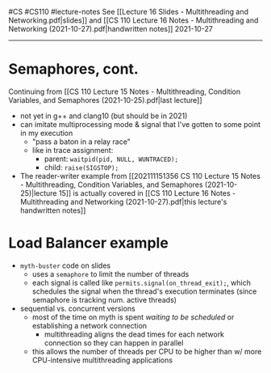 #CS #CS110 #lecture-notes 
See [[Lecture 16 Slides - Multithreading and Networking.pdf|slides]] and [[CS 110 Lecture 16 Notes - Multithreading and Networking (2021-10-27).pdf|handwritten notes]]
2021-10-27
___
# Semaphores, cont.
Continuing from [[CS 110 Lecture 15 Notes - Multithreading, Condition Variables, and Semaphores (2021-10-25).pdf|last lecture]]
- not yet in g++ and clang10 (but should be in 2021)
- can imitate multiprocessing mode & signal that I've gotten to some point in my execution
	- "pass a baton in a relay race"
	- like in trace assignment:
		- parent: `waitpid(pid, NULL, WUNTRACED);`
		- child: `raise(SIGSTOP);`
- The reader-writer example from [[202111151356 CS 110 Lecture 15 Notes - Multithreading, Condition Variables, and Semaphores (2021-10-25)|lecture 15]] is actually covered in [[CS 110 Lecture 16 Notes - Multithreading and Networking (2021-10-27).pdf|this lecture's handwritten notes]]

# Load Balancer example
- `myth-buster` code on slides
	- uses a `semaphore` to limit the number of threads
	- each signal is called like `permits.signal(on_thread_exit);`, which schedules the signal when the thread's execution terminates (since semaphore is tracking num. active threads)
- sequential vs. concurrent versions
	- most of the time on myth is spent *waiting to be scheduled* or establishing a network connection
		- multithreading aligns the dead times for each network connection so they can happen in parallel
	- this allows the number of threads per CPU to be higher than w/ more CPU-intensive multithreading applications